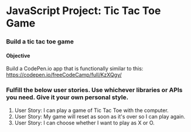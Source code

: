# JavaScript Project: Tic Tac Toe Game

### Build a tic tac toe game

#### Objective

Build a CodePen.io app that is functionally similar to this: https://codepen.io/freeCodeCamp/full/KzXQgy/

### Fulfill the below user stories. Use whichever libraries or APIs you need. Give it your own personal style.

1. User Story: I can play a game of Tic Tac Toe with the computer.
2. User Story: My game will reset as soon as it's over so I can play again.
3. User Story: I can choose whether I want to play as X or O.
